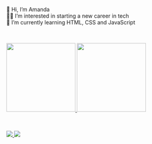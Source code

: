 👩 Hi, I’m Amanda <br>
👩‍💻 I’m interested in starting a new career in tech <br>
🌱 I’m currently learning HTML, CSS and JavaScript <br>

##

<div><br>
  <a href="https://www.linkedin.com/in/amdfd/">
  <img height="180em" src="https://github-readme-stats.vercel.app/api?username=amdfd&theme=panda&show_icons=true&layout=compact)](https://github.com/anuraghazra/github-readme-stats"/>
  <img height="180em" src="https://github-readme-stats.vercel.app/api/top-langs/?username=amdfd&theme=panda&show_icons=true&layout=compact)](https://github.com/anuraghazra/github-readme-stats"/>
</div>
  
##
  
<div><br>
  <a href="https://www.linkedin.com/in/amdfd/" target="_blank"><img src="https://img.shields.io/badge/LinkedIn-0077B5?style=for-the-badge&logo=linkedin&logoColor=white" target="_blank">
  <a href="mailto:amandaf.dias96@gmail.com" target="_blank"><img src="https://img.shields.io/badge/Microsoft_Outlook-0078D4?style=for-the-badge&logo=microsoft-outlook&logoColor=white" target="_blank">
</div>
